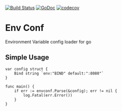[![Build Status](https://travis-ci.org/daemonl/envconf.go.svg?branch=master)](https://travis-ci.org/daemonl/envconf.go)
[![GoDoc](https://godoc.org/github.com/daemonl/envconf.go?status.svg)](https://godoc.org/github.com/daemonl/envconf.go)
[![codecov](https://codecov.io/gh/daemonl/envconf.go/branch/master/graph/badge.svg)](https://codecov.io/gh/daemonl/envconf.go)



Env Conf
========

Environment Variable config loader for go

## Simple Usage

```
var config struct {
	Bind string `env:"BIND" default:":8080"`
}

func main() {
	if err := envconf.Parse(&config); err != nil {
		log.Fatal(err.Error())
	}
}
```

